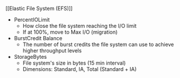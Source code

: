 [[Elastic File System (EFS)]]

- PercentIOLimit
	- How close the file system reaching the I/O limit
	- If at 100%, move to Max I/O (migration)
- BurstCredit Balance
	- The number of burst credits the file system can use to achieve higher throughput levels
- StorageBytes
	- File system's size in bytes (15 min interval)
	- Dimensions: Standard, IA, Total (Standard + IA)